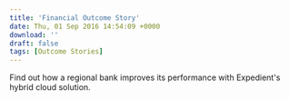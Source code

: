 ```yaml
---
title: 'Financial Outcome Story'
date: Thu, 01 Sep 2016 14:54:09 +0000
download: ''
draft: false
tags: [Outcome Stories]
---
```


Find out how a regional bank improves its performance with Expedient's hybrid cloud solution.